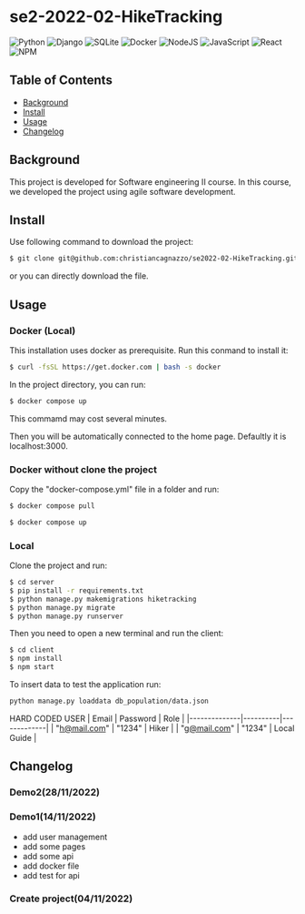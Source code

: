 # se2-2022-02-HikeTracking
![Python](https://img.shields.io/badge/python-3670A0?style=for-the-badge&logo=python&logoColor=ffdd54)
![Django](https://img.shields.io/badge/django-%23092E20.svg?style=for-the-badge&logo=django&logoColor=white)
![SQLite](https://img.shields.io/badge/sqlite-%2307405e.svg?style=for-the-badge&logo=sqlite&logoColor=white)
![Docker](https://img.shields.io/badge/docker-%230db7ed.svg?style=for-the-badge&logo=docker&logoColor=white)
![NodeJS](https://img.shields.io/badge/node.js-6DA55F?style=for-the-badge&logo=node.js&logoColor=white)
![JavaScript](https://img.shields.io/badge/javascript-%23323330.svg?style=for-the-badge&logo=javascript&logoColor=%23F7DF1E)
![React](https://img.shields.io/badge/react-%2320232a.svg?style=for-the-badge&logo=react&logoColor=%2361DAFB)
![NPM](https://img.shields.io/badge/NPM-%23000000.svg?style=for-the-badge&logo=npm&logoColor=white)

## Table of Contents
- [Background](#background) 
- [Install](#install)
- [Usage](#usage)
- [Changelog](#changelog)
<!--- [Describe directory](#describedirectort)-->

## Background
This project is developed for Software engineering II course. In this course, we developed the project using agile software development.

## Install
Use following command to download the project:
```sh
$ git clone git@github.com:christiancagnazzo/se2022-02-HikeTracking.git
```
or you can directly download the file.   
  
## Usage   

### Docker (Local)

This installation uses docker as prerequisite. Run this conmand to install it:
```sh
$ curl -fsSL https://get.docker.com | bash -s docker
```

<!--
## Describe directory

### server

### client
-->

In the project directory, you can run:
```sh
$ docker compose up
```
This commamd may cost several minutes. 
  
Then you will be automatically connected to the home page. Defaultly it is localhost:3000.

### Docker without clone the project
Copy the "docker-compose.yml" file in a folder and run:
```sh
$ docker compose pull
```
```sh
$ docker compose up
```

### Local

Clone the project and run:
```sh
$ cd server
$ pip install -r requirements.txt
$ python manage.py makemigrations hiketracking
$ python manage.py migrate  
$ python manage.py runserver
```
  
Then you need to open a new terminal and run the client:
```sh
$ cd client
$ npm install
$ npm start
```

To insert data to test the application run:
```sh
python manage.py loaddata db_population/data.json
```

HARD CODED USER
| Email        | Password | Role        |
|--------------|----------|-------------|
| "h@mail.com" | "1234"   | Hiker       |
| "g@mail.com" | "1234"   | Local Guide |

## Changelog

### Demo2(28/11/2022)
### Demo1(14/11/2022)
- add user management
- add some pages
- add  some api
- add docker file
- add test for api 
  
### Create project(04/11/2022)

